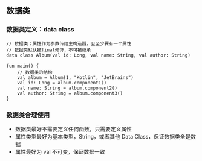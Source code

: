 ## 数据类

### 数据类定义：data class

    // 数据类；属性作为参数传给主构造器，且至少要有一个属性
    // 数据类默认被final修饰，不可被继承
    data class Album(val id: Long, val name: String, val author: String)

    fun main() {
        // 数据类的结构
        val album = Album(1, "Kotlin", "JetBrains")
        val id: Long = album.component1()
        val name: String = album.component2()
        val author: String = album.component3()
    }

### 数据类合理使用

- 数据类最好不需要定义任何函数，只需要定义属性
- 属性类型最好为基本类型，String，或者其他 Data Class，保证数据类全是数据
- 属性最好为 val 不可变，保证数据一致
